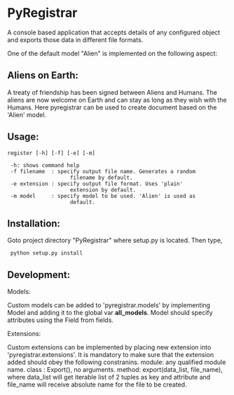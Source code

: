 PyRegistrar
===========

A console based application that accepts details of any configured
object and exports those data in different file formats.

One of the default model "Alien" is implemented on the following aspect:

Aliens on Earth:
---------------- 
A treaty of friendship has been signed between Aliens and Humans. The
aliens are now welcome on Earth and can stay as long as they wish with
the Humans. Here pyregistrar can be used to create document based on
the 'Alien' model.

Usage:
------
	register [-h] [-f] [-e] [-m]
	 
	 -h: shows command help
	 -f filename  : specify output file name. Generates a random
            	      	filename by default.
	 -e extension : specify output file format. Uses 'plain'
            	      	extension by default.
	 -m model     : specify model to be used. 'Alien' is used as
            	      	default.


Installation:
---------
Goto project directory "PyRegistrar"  where setup.py is located. Then type,

     python setup.py install


Development:
------------
Models:

Custom models can be added to 'pyregistrar.models' by implementing
Model and adding it to the global var __all_models__. Model should
specify attributes using the Field from fields.

Extensions:

Custom extensions can be implemented by placing new extension into
'pyregistrar.extensions'. It is mandatory to make sure that the
extension added should obey the following constranins.
       	  module: any qualified module name.
       	  class : Export(), no arguments.
       	  method: export(data_list, file_name), where data_list will get
       	       	  iterable list of 2 tuples as key and attribute and file_name
      	      	  will receive absolute name for the file to be created.